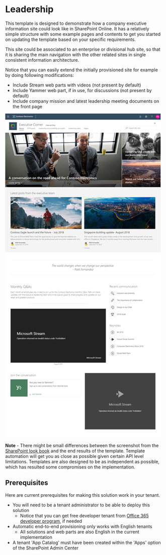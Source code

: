 # Leadership

This template is designed to demonstrate how a company executive information site could look like in SharePoint Online. It has a relatively simple structure with some example pages and contents to get you started on updating the template based on your specific requirements.

This site could be associated to an enterprise or divisional hub site, so that it is sharing the main navigation with the other related sites in single consistent information architecture.

Notice that you can easily extend the initially provisioned site for example by doing following modifications:

- Include Stream web parts with videos (not present by default)
- Include Yammer web part, if in use, for discussions (not present by default)
- Include company mission and latest leadership meeting documents on the front page

![Full layout](./full-layout-exec.png)

**Note** - There might be small differences between the screenshot from the [SharePoint look book](https://spdesign.azurewebsites.net) and the end results of the template. Template automation will get you as close as possible given certain API level limitations. Templates are also designed to be as independent as possible, which has resulted some compromises on the implementation.

## Prerequisites

Here are current prerequisites for making this solution work in your tenant.

- You will need to be a tenant administrator to be able to deploy this solution
    - Notice that you can get free developer tenant from [Office 365 developer program](https://developer.microsoft.com/en-us/office/dev-program), if needed
- Automatic end-to-end provisioning only works with English tenants
    - All solutions and web parts are also English in the current implementation
- A tenant 'App Catalog' must have been created within the 'Apps' option of the SharePoint Admin Center
